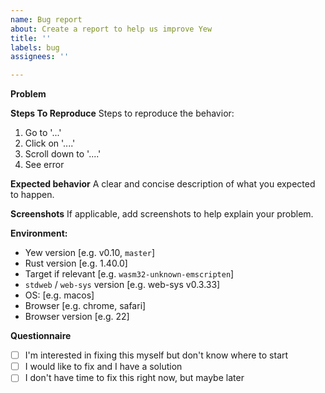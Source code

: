 ```yaml
---
name: Bug report
about: Create a report to help us improve Yew
title: ''
labels: bug
assignees: ''

---
```


**Problem**
<!-- A clear and concise description of what the bug is. -->

**Steps To Reproduce**
Steps to reproduce the behavior:
1. Go to '...'
2. Click on '....'
3. Scroll down to '....'
4. See error

**Expected behavior**
A clear and concise description of what you expected to happen.

**Screenshots**
If applicable, add screenshots to help explain your problem.

**Environment:**
 - Yew version [e.g. v0.10, `master`]
 - Rust version [e.g. 1.40.0]
 - Target if relevant [e.g. `wasm32-unknown-emscripten`]
 - `stdweb` / `web-sys` version [e.g. web-sys v0.3.33]
 - OS: [e.g. macos]
 - Browser [e.g. chrome, safari]
 - Browser version [e.g. 22]

**Questionnaire**
<!-- Developing Yew is a community effort! -->
<!-- If you feel up to the challenge, please check one of the boxes below: -->
- [ ] I'm interested in fixing this myself but don't know where to start
- [ ] I would like to fix and I have a solution
- [ ] I don't have time to fix this right now, but maybe later
